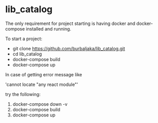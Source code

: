 # lib_catalog

The only requirement for project starting is having docker
 and docker-compose installed and running. 

To start a project:
 - git clone https://github.com/burbaljaka/lib_catalog.git
 - cd lib_catalog
 - docker-compose build
 - docker-compose up
 
 In case of getting error message like
 
  'cannot locate "any react module"'
  
 try the following:
  1. docker-compose down -v
  2. docker-compose build
  3. docker-compose up 
